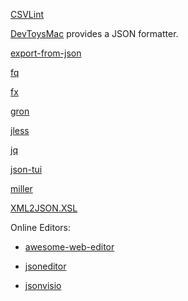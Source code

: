 [CSVLint](https://github.com/BdR76/CSVLint)

[DevToysMac](https://github.com/ObuchiYuki/DevToysMac) provides a JSON formatter.

[export-from-json](https://github.com/zheeeng/export-from-json)

[fq](https://github.com/wader/fq)

[fx](https://github.com/antonmedv/fx)

[gron](https://github.com/tomnomnom/gron)

[jless](https://github.com/PaulJuliusMartinez/jless)

[jq](https://github.com/stedolan/jq)

[json-tui](https://github.com/ArthurSonzogni/json-tui)

[miller](https://github.com/johnkerl/miller)

[XML2JSON.XSL](https://xml2json.duttke.de/)

Online Editors:

- [awesome-web-editor](https://github.com/xjh22222228/awesome-web-editor)

- [jsoneditor](https://github.com/josdejong/jsoneditor)

- [jsonvisio](https://github.com/AykutSarac/jsonvisio.com)
